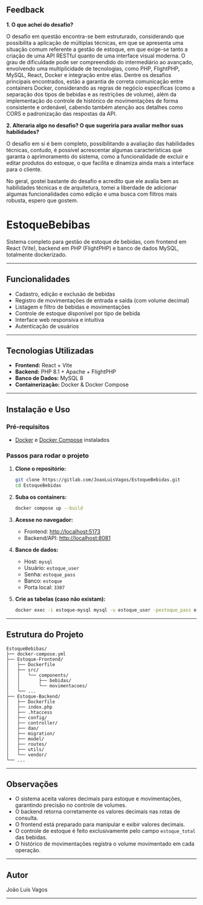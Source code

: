 ## Feedback ##

**1. O que achei do desafio?**

O desafio em questão encontra-se bem estruturado, considerando que possibilita a aplicação de múltiplas técnicas, em que se apresenta uma situação comum referente a gestão de estoque, em que exige-se tanto a criação de uma API RESTful quanto de uma interface visual moderna.
O grau de dificuldade pode ser compreendido do intermediário ao avançado, envolvendo uma multiplicidade de tecnologias, como PHP, FlightPHP, MySQL, React, Docker e integração entre elas. 
Dentre os desafios principais encontrados, estão a garantia de correta comunicação entre containers Docker, considerando as regras de negócio específicas (como a separação dos tipos de bebidas e as restrições de volume), além da implementação do controle de histórico de movimentações de forma consistente e ordenável, cabendo também atenção aos detalhes como CORS e padronização das respostas da API.

**2. Alteraria algo no desafio? O que sugeriria para avaliar melhor suas habilidades?**

O desafio em si é bem completo, possibilitando a avaliação das habilidades técnicas, contudo, é possível acrescentar algumas características que garanta o aprimoramento do sistema, como a funcionalidade de excluir e editar produtos do estoque, o que facilita e dinamiza ainda mais a interface para o cliente.

No geral, gostei bastante do desafio e acredito que ele avalia bem as habilidades técnicas e de arquitetura, tomei a liberdade de adicionar algumas funcionalidades como edição e uma busca com filtros mais robusta, espero que gostem.

# EstoqueBebibas

Sistema completo para gestão de estoque de bebidas, com frontend em React (Vite), backend em PHP (FlightPHP) e banco de dados MySQL, totalmente dockerizado.

---

## Funcionalidades

- Cadastro, edição e exclusão de bebidas
- Registro de movimentações de entrada e saída (com volume decimal)
- Listagem e filtro de bebidas e movimentações
- Controle de estoque disponível por tipo de bebida
- Interface web responsiva e intuitiva
- Autenticação de usuários

---

## Tecnologias Utilizadas

- **Frontend:** React + Vite
- **Backend:** PHP 8.1 + Apache + FlightPHP
- **Banco de Dados:** MySQL 8
- **Containerização:** Docker & Docker Compose

---

## Instalação e Uso

### Pré-requisitos

- [Docker](https://www.docker.com/) e [Docker Compose](https://docs.docker.com/compose/) instalados

### Passos para rodar o projeto

1. **Clone o repositório:**
   ```bash
   git clone https://gitlab.com/JoaoLuisVagos/EstoqueBebidas.git
   cd EstoqueBebidas
   ```

2. **Suba os containers:**
   ```bash
   docker compose up --build
   ```

3. **Acesse no navegador:**
   - Frontend: [http://localhost:5173](http://localhost:5173)
   - Backend/API: [http://localhost:8081](http://localhost:8081)

4. **Banco de dados:**
   - Host: `mysql`
   - Usuário: `estoque_user`
   - Senha: `estoque_pass`
   - Banco: `estoque`
   - Porta local: `3307`

5. **Crie as tabelas (caso não existam):**
   ```bash
   docker exec -i estoque-mysql mysql -u estoque_user -pestoque_pass estoque < Estoque-Backend/migration/create_tables.sql
   ```

---

## Estrutura do Projeto

```
EstoqueBebibas/
├── docker-compose.yml
├── Estoque-Frontend/
│   ├── Dockerfile
│   ├── src/
│   │   └── components/
│   │       ├── bebidas/
│   │       └── movimentacoes/
│   └── ...
├── Estoque-Backend/
│   ├── Dockerfile
│   ├── index.php
│   ├── .htaccess
│   ├── config/
│   ├── controller/
│   ├── dao/
│   ├── migration/
│   ├── model/
│   ├── routes/
│   ├── utils/
│   └── vendor/
└── ...
```

---

## Observações

- O sistema aceita valores decimais para estoque e movimentações, garantindo precisão no controle de volumes.
- O backend retorna corretamente os valores decimais nas rotas de consulta.
- O frontend está preparado para manipular e exibir valores decimais.
- O controle de estoque é feito exclusivamente pelo campo `estoque_total` das bebidas.
- O histórico de movimentações registra o volume movimentado em cada operação.

---

## Autor

João Luís Vagos

---